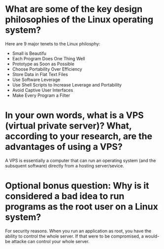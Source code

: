 # What are some of the key design philosophies of the Linux operating system?

Here are 9 major tenets to the Linux philosphy:

* Small is Beautifu
* Each Program Does One Thing Well
* Prototype as Soon as Possible
* Choose Portability Over Efficiency
* Store Data in Flat Text Files
* Use Software Leverage
* Use Shell Scripts to Increase Leverage and Portability
* Avoid Captive User Interfaces
* Make Every Program a Filter

# In your own words, what is a VPS (virtual private server)? What, according to your research, are the advantages of using a VPS?

A VPS is essentially a computer that can run an operating system (and the subsquent software) directly from a hosting server/sevice.

# Optional bonus question: Why is it considered a bad idea to run programs as the root user on a Linux system?

For security reasons. When you run an application as root, you have the ability to control the whole server. If that were to be compromised, a would-be attacke can control your whole server. 